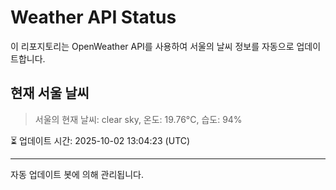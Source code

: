 
# Weather API Status

이 리포지토리는 OpenWeather API를 사용하여 서울의 날씨 정보를 자동으로 업데이트합니다.

## 현재 서울 날씨
> 서울의 현재 날씨: clear sky, 온도: 19.76°C, 습도: 94%

⏳ 업데이트 시간: 2025-10-02 13:04:23 (UTC)

---
자동 업데이트 봇에 의해 관리됩니다.
